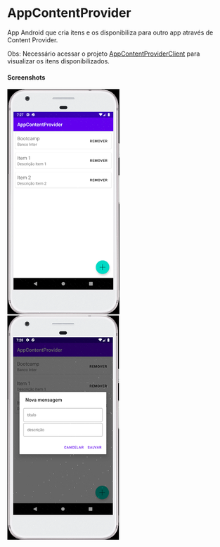 # AppContentProvider

App Android que cria itens e os disponibiliza para outro app através de Content Provider. 

Obs: Necessário acessar o projeto [AppContentProviderClient](https://github.com/guilhermereisdev/AppContentProviderClient) para visualizar os itens disponibilizados.

#### Screenshots

![screenshot01](screenshot01.png)![screenshot02](screenshot02.png)
